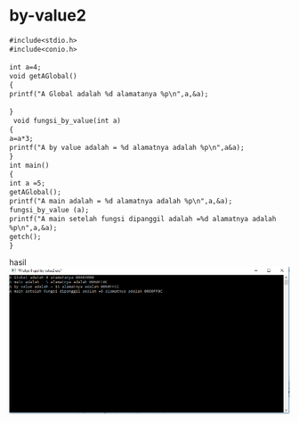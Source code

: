 # by-value2

    #include<stdio.h>
    #include<conio.h>

    int a=4;
    void getAGlobal()
    {
    printf("A Global adalah %d alamatanya %p\n",a,&a);

    }
     void fungsi_by_value(int a)
    {
    a=a*3;
    printf("A by value adalah = %d alamatnya adalah %p\n",a&a);
    }
    int main()
    {
    int a =5;
    getAGlobal();
    printf("A main adalah = %d alamatnya adalah %p\n",a,&a);
    fungsi_by_value (a);
    printf("A main setelah fungsi dipanggil adalah =%d alamatnya adalah %p\n",a,&a);
    getch();
    }


hasil![img](https://github.com/Masdiaditia/by-value2/blob/master/by%20vale222.png?raw=true)
